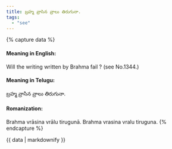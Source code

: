 ```yaml
---
title: బ్రహ్మ వ్రాసిన వ్రాలు తిరుగునా.
tags:
  - "see"
---
```


{% capture data %}
#### Meaning in English:
Will the writing written by Brahma fail ?
(see No.1344.)

#### Meaning in Telugu:
బ్రహ్మ వ్రాసిన వ్రాలు తిరుగునా.

#### Romanization:
Brahma vrāsina vrālu tirugunā.
Brahma vrasina vralu tiruguna.
{% endcapture %}

{{ data | markdownify }}

